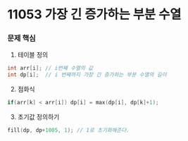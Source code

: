 # 11053 가장 긴 증가하는 부분 수열

### 문제 핵심
1. 테이블 정의
```cpp
int arr[i]; // i번째 수열의 값
int dp[i];  // i 번째까지 가장 긴 증가하는 부분 수열의 길이
```

2. 점화식
```cpp
if(arr[k] < arr[i]) dp[i] = max(dp[i], dp[k]+1);
```

3. 초기값 정의하기
```cpp
fill(dp, dp+1005, 1); // 1로 초기화해준다. 
```